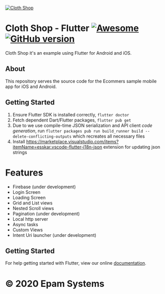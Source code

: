 [![Cloth Shop](https://github.com/epam-cross-platform-lab/flutter-ecommers-sample/blob/dev/Screen%20Shot%202020-03-11%20at%202.12.41%20PM.png)](https://github.com/epam-cross-platform-lab/flutter-ecommers-sample)

# Cloth Shop - Flutter [![Awesome](https://cdn.rawgit.com/sindresorhus/awesome/d7305f38d29fed78fa85652e3a63e154dd8e8829/media/badge.svg)](https://github.com/epam-cross-platform-lab/flutter-ecommers-sample) [![GitHub version](https://d25lcipzij17d.cloudfront.net/badge.svg?id=gh&type=6&v=1.0&x2=0)](https://github.com/mkiisoft/FlutterMovieTrends)

Cloth Shop it's an example using Flutter for Android and iOS.

## About

This repository serves the source code for the Ecommers sample mobile app for iOS and Android.

## Getting Started

1. Ensure Flutter SDK is installed correctly, ``flutter doctor``
2. Fetch dependent Dart/Flutter packages, ``flutter pub get``
3. Due to we use compile-time JSON serialization and API client *code generation*, run ``flutter packages pub run build_runner build --delete-conflicting-outputs`` which recreates all necessary files
4. Install https://marketplace.visualstudio.com/items?itemName=esskar.vscode-flutter-i18n-json extension for updating json strings

# Features

* Firebase (under development)
* Login Screen
* Loading Screen
* Grid and List views
* Nested Scroll views
* Pagination (under development)
* Local http server
* Async tasks
* Custom Views
* Intent Uri launcher (under development)

## Getting Started

For help getting started with Flutter, view our online
[documentation](https://flutter.io/).

# © 2020 Epam Systems
